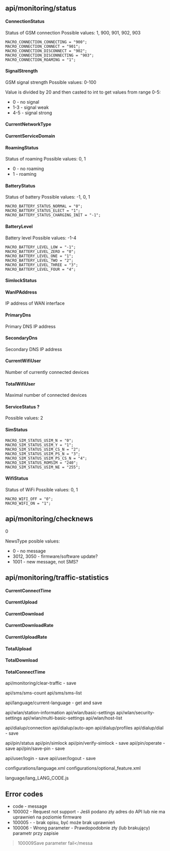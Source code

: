 ## api/monitoring/status


#### ConnectionStatus
Status of GSM connection
Possible values: 1, 900, 901, 902, 903

    MACRO_CONNECTION_CONNECTING = "900";
    MACRO_CONNECTION_CONNECT = "901";
    MACRO_CONNECTION_DISCONNECT = "902";
    MACRO_CONNECTION_DISCONNECTING = "903";
    MACRO_CONNECTION_ROAMING = "1";

#### SignalStrength
GSM signal strength
Possible values: 0-100

Value is divided by 20 and then casted to int to get values from range 0-5:
* 0 - no signal
* 1-3 - signal weak
* 4-5 - signal strong

#### CurrentNetworkType


#### CurrentServiceDomain

#### RoamingStatus
Status of roaming
Possible values: 0, 1

* 0 - no roaming
* 1 - roaming

#### BatteryStatus
Status of battery
Possible values: -1, 0, 1

    MACRO_BATTERY_STATUS_NORMAL = "0";
    MACRO_BATTERY_STATUS_ELECT = "1";
    MACRO_BATTERY_STATUS_CHARGING_INIT = "-1";

#### BatteryLevel
Battery level
Possible values: -1-4

    MACRO_BATTERY_LEVEL_LOW = "-1";
    MACRO_BATTERY_LEVEL_ZERO = "0";
    MACRO_BATTERY_LEVEL_ONE = "1";
    MACRO_BATTERY_LEVEL_TWO = "2";
    MACRO_BATTERY_LEVEL_THREE = "3";
    MACRO_BATTERY_LEVEL_FOUR = "4";

#### SimlockStatus


#### WanIPAddress
IP address of WAN interface

#### PrimaryDns
Primary DNS IP address

#### SecondaryDns
Secondary DNS IP address

#### CurrentWifiUser
Number of currently connected devices

#### TotalWifiUser
Maximal number of connected devices

#### ServiceStatus ?
Possible values: 2

#### SimStatus

    MACRO_SIM_STATUS_USIM_N = "0";
    MACRO_SIM_STATUS_USIM_Y = "1";
    MACRO_SIM_STATUS_USIM_CS_N = "2";
    MACRO_SIM_STATUS_USIM_PS_N = "3";
    MACRO_SIM_STATUS_USIM_PS_CS_N = "4";
    MACRO_SIM_STATUS_ROMSIM = "240";
    MACRO_SIM_STATUS_USIM_NE = "255";

#### WifiStatus
Status of WiFi
Possible values: 0, 1

    MACRO_WIFI_OFF = "0";
    MACRO_WIFI_ON = "1";

## api/monitoring/checknews

   <items>
     <item>
       <NewsType>0</NewsType>
     </item>
   </items>

NewsType posible values:
* 0 - no message
* 3012, 3050 - firmware/software update?
* 1001 - new message, not SMS?

## api/monitoring/traffic-statistics


#### CurrentConnectTime
#### CurrentUpload
#### CurrentDownload
#### CurrentDownloadRate
#### CurrentUploadRate
#### TotalUpload
#### TotalDownload
#### TotalConnectTime

api/monitoring/clear-traffic - save

api/sms/sms-count
api/sms/sms-list

api/language/current-language - get and save

api/wlan/station-information
api/wlan/basic-settings
api/wlan/security-settings
api/wlan/multi-basic-settings
api/wlan/host-list

api/dialup/connection
api/dialup/auto-apn
api/dialup/profiles
api/dialup/dial - save

api/pin/status
api/pin/simlock
api/pin/verify-simlock - save
api/pin/operate - save
api/pin/save-pin - save

api/user/login - save
api/user/logout - save

configurations/language.xml
configurations/optional_feature.xml

language/lang_LANG_CODE.js


## Error codes
* code - message
* 100002 - Request not support - Jeśli podano zły adres do API lub nie ma uprawnień na poziomie firmware
* 100005 -  - brak opisu, być może brak uprawnień
* 100006 - Wrong parameter - Prawdopodobnie zły (lub brakujący) parametr przy zapisie

>100009</code><message>Save parameter fail</messa
